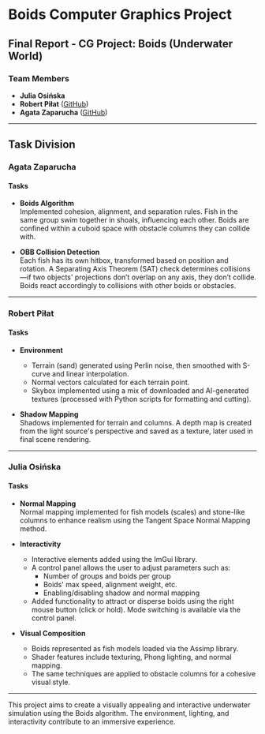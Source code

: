 # Boids Computer Graphics Project

## Final Report - CG Project: Boids (Underwater World)

### Team Members
- **Julia Osińska**
- **Robert Piłat** ([GitHub](https://github.com/luminoksik))
- **Agata Zaparucha** ([GitHub](https://github.com/agataaga))

---

## Task Division

### Agata Zaparucha
#### Tasks
- **Boids Algorithm**  
  Implemented cohesion, alignment, and separation rules. Fish in the same group swim together in shoals, influencing each other. Boids are confined within a cuboid space with obstacle columns they can collide with.

- **OBB Collision Detection**  
  Each fish has its own hitbox, transformed based on position and rotation. A Separating Axis Theorem (SAT) check determines collisions—if two objects' projections don’t overlap on any axis, they don’t collide. Boids react accordingly to collisions with other boids or obstacles.

---

### Robert Piłat
#### Tasks
- **Environment**  
  - Terrain (sand) generated using Perlin noise, then smoothed with S-curve and linear interpolation.
  - Normal vectors calculated for each terrain point.
  - Skybox implemented using a mix of downloaded and AI-generated textures (processed with Python scripts for formatting and cutting).

- **Shadow Mapping**  
  Shadows implemented for terrain and columns. A depth map is created from the light source's perspective and saved as a texture, later used in final scene rendering.

---

### Julia Osińska
#### Tasks
- **Normal Mapping**  
  Normal mapping implemented for fish models (scales) and stone-like columns to enhance realism using the Tangent Space Normal Mapping method.

- **Interactivity**  
  - Interactive elements added using the ImGui library.
  - A control panel allows the user to adjust parameters such as:
    - Number of groups and boids per group
    - Boids' max speed, alignment weight, etc.
    - Enabling/disabling shadow and normal mapping
  - Added functionality to attract or disperse boids using the right mouse button (click or hold). Mode switching is available via the control panel.

- **Visual Composition**  
  - Boids represented as fish models loaded via the Assimp library.
  - Shader features include texturing, Phong lighting, and normal mapping.
  - The same techniques are applied to obstacle columns for a cohesive visual style.

---

This project aims to create a visually appealing and interactive underwater simulation using the Boids algorithm. The environment, lighting, and interactivity contribute to an immersive experience.
